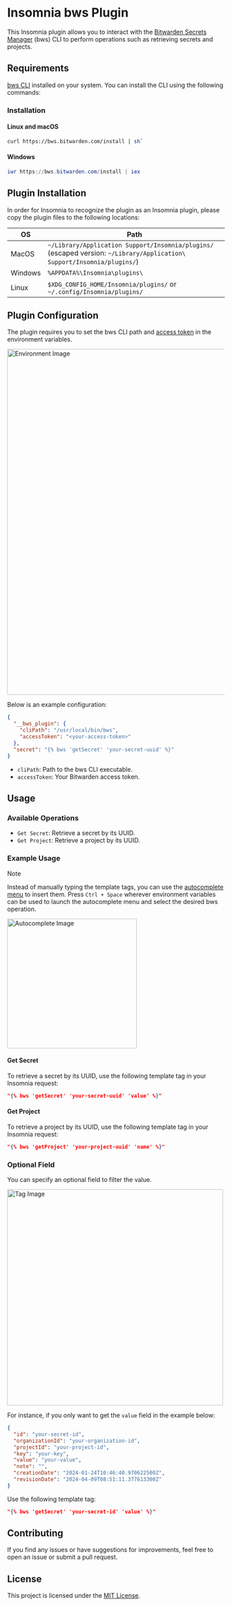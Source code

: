 
# Insomnia bws Plugin

This Insomnia plugin allows you to interact with the [Bitwarden Secrets Manager](https://bitwarden.com/products/secrets-manager/) (bws) CLI to perform operations such as retrieving secrets and projects.

## Requirements

[bws CLI](https://bitwarden.com/help/secrets-manager-cli/) installed on your system. You can install the CLI using the following commands:

### Installation

#### Linux and macOS
```sh
curl https://bws.bitwarden.com/install | sh` 
```

#### Windows

```powershell
iwr https://bws.bitwarden.com/install | iex
```

## Plugin Installation
In order for Insomnia to recognize the plugin as an Insomnia plugin, please copy the plugin files to the following locations:

| OS | Path |
| --- | --- |
| MacOS | `~/Library/Application Support/Insomnia/plugins/` (escaped version: `~/Library/Application\ Support/Insomnia/plugins/`) |
| Windows | `%APPDATA%\Insomnia\plugins\` |
| Linux | `$XDG_CONFIG_HOME/Insomnia/plugins/` or `~/.config/Insomnia/plugins/` |

## Plugin Configuration

The plugin requires you to set the bws CLI path and [access token](https://bitwarden.com/help/access-tokens/) in the environment variables. 

<img src="./images/environment.png" alt="Environment Image" width="800"/>

Below is an example configuration:

```json
{
  "__bws_plugin": {
    "cliPath": "/usr/local/bin/bws",
    "accessToken": "<your-access-token>"
  },
  "secret": "{% bws 'getSecret' 'your-secret-uuid' %}"
}
``` 

-   `cliPath`: Path to the bws CLI executable.
-   `accessToken`: Your Bitwarden access token.

## Usage

### Available Operations

-   `Get Secret`: Retrieve a secret by its UUID.
-   `Get Project`: Retrieve a project by its UUID.

### Example Usage
> [!NOTE]  
> Instead of manually typing the template tags, you can use the [autocomplete menu](https://docs.insomnia.rest/insomnia/environment-variables#referencing-environment-variables) to insert them. Press `Ctrl + Space` wherever environment variables can be used to launch the autocomplete menu and select the desired bws operation.
> 
> <img src="./images/autocomplete.png" alt="Autocomplete Image" width="300"/>


#### Get Secret

To retrieve a secret by its UUID, use the following template tag in your Insomnia request:

```json
"{% bws 'getSecret' 'your-secret-uuid' 'value' %}"
```

#### Get Project

To retrieve a project by its UUID, use the following template tag in your Insomnia request:

```json
"{% bws 'getProject' 'your-project-uuid' 'name' %}"
```

### Optional Field
You can specify an optional field to filter the value.

<img src="./images/tag.png" alt="Tag Image" width="500"/>

For instance, if you only want to get the `value` field in the example below:

```json
{
  "id": "your-secret-id",
  "organizationId": "your-organization-id",
  "projectId": "your-project-id",
  "key": "your-key",
  "value": "your-value",
  "note": "",
  "creationDate": "2024-01-24T10:46:40.970622500Z",
  "revisionDate": "2024-04-09T08:51:11.377613300Z"
}
```

Use the following template tag:

```json
"{% bws 'getSecret' 'your-secret-id' 'value' %}"
```

## Contributing

If you find any issues or have suggestions for improvements, feel free to open an issue or submit a pull request.

## License

This project is licensed under the [MIT License](https://github.com/maxkpower/insomnia-bitwarden-secrets/blob/main/LICENSE).
